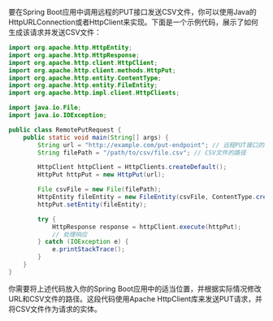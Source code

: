要在Spring Boot应用中调用远程的PUT接口发送CSV文件，你可以使用Java的HttpURLConnection或者HttpClient来实现。下面是一个示例代码，展示了如何生成该请求并发送CSV文件：

```java
import org.apache.http.HttpEntity;
import org.apache.http.HttpResponse;
import org.apache.http.client.HttpClient;
import org.apache.http.client.methods.HttpPut;
import org.apache.http.entity.ContentType;
import org.apache.http.entity.FileEntity;
import org.apache.http.impl.client.HttpClients;

import java.io.File;
import java.io.IOException;

public class RemotePutRequest {
    public static void main(String[] args) {
        String url = "http://example.com/put-endpoint"; // 远程PUT接口的URL
        String filePath = "/path/to/csv/file.csv"; // CSV文件的路径

        HttpClient httpClient = HttpClients.createDefault();
        HttpPut httpPut = new HttpPut(url);

        File csvFile = new File(filePath);
        HttpEntity fileEntity = new FileEntity(csvFile, ContentType.create("text/csv"));
        httpPut.setEntity(fileEntity);

        try {
            HttpResponse response = httpClient.execute(httpPut);
            // 处理响应
        } catch (IOException e) {
            e.printStackTrace();
        }
    }
}
```

你需要将上述代码放入你的Spring Boot应用中的适当位置，并根据实际情况修改URL和CSV文件的路径。这段代码使用Apache HttpClient库来发送PUT请求，并将CSV文件作为请求的实体。